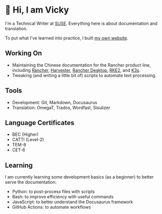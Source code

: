 # :girl: Hi, I am Vicky

I'm a Technical Writer at [SUSE](https://www.suse.com/). Everything here is about documentation and translation.

To put what I've learned into practice, I built [my own website](https://vickyhella.github.io/).

## Working On

- Maintaining the Chinese documentation for the Rancher product line, including [Rancher](https://ranchermanager.docs.rancher.com/zh/), [Harvester](https://docs.harvesterhci.io/zh/v1.1/), [Rancher Desktop](https://docs.rancherdesktop.io/zh/), [RKE2](https://docs.rke2.io/zh/), and [K3s](https://docs.k3s.io/zh/).
- Tweaking (and writing a little bit of) scripts to automate text processing.

## Tools

- Development: Git, Markdown, Docusaurus
- Translation: OmegaT, Trados, Wordfast, Sisulizer

## Language Certificates

- BEC (Higher)
- CATTI (Level-2)
- TEM-8
- CET-6

## Learning

I am currently learning some development basics (as a beginner) to better serve the documentation:

- Python: to post-process files with scripts
- Bash: to improve efficiency with useful commands
- JavaScript: to better understand the Docusaurus framework
- GitHub Actions: to automate workflows
